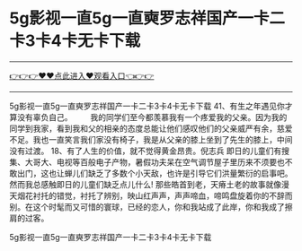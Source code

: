 # 5g影视一直5g一直奭罗志祥国产一卡二卡3卡4卡无卡下载
<hr/> <a href="https://github.com/getmal/fdwwt/issues/2">👉👉👉♥♥点此进入♥观看入口👈👉👉</a><hr/>

5g影视一直5g一直奭罗志祥国产一卡二卡3卡4卡无卡下载	41、有生之年遇见你才算没有辜负自己。
　　我的同学们至今都羡慕我有一个疼爱我的父亲。因为我的同学到我家，看到我和父的相亲的态度总能让他们感叹他们的父亲威严有余，慈爱不足。我也一直笑言我们家没有椅子，我是从父亲的膝上坐到了先生的膝上，中间没有过渡。
	18、有了人生的价值，就不觉得黄金昂贵。倪志兵
即日的儿童们有搜集、大哥大、电视等百般电子产物，暑假功夫呆在空气调节屋子里历来不须要也不敢出门，这也让蝉儿们缺乏了多数个小天敌，也许是引导它们洪量繁衍的启事吧。然而我总感触即日的儿童们缺乏点儿什么!
	那些皓首到老，天瘠土老的故事就像漫天烟花衬托的错觉，衬托了辨别，映山红声声，声声啼血，啼鸣盘旋着你的不辞而别。在这个时髦而又可惜的寰球，已经的恋人，你和我站成了此岸，你和我成了擦肩的过客。

5g影视一直5g一直奭罗志祥国产一卡二卡3卡4卡无卡下载

